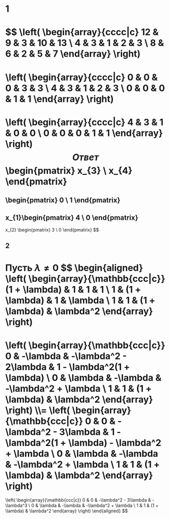 # 1
$$
\left(
\begin{array}{cccc|c}
12 & 9 & 3 & 10 & 13 \\
4 & 3 & 1 & 2 & 3 \\
8 & 6 & 2 & 5 & 7
\end{array}
\right)
=
\left(
\begin{array}{cccc|c}
0 & 0 & 0 & 3 & 3 \\
4 & 3 & 1 & 2 & 3 \\
0 & 0 & 0 & 1 & 1
\end{array}
\right)
=
\left(
\begin{array}{cccc|c}
4 & 3 & 1 & 0 & 0 \\
0 & 0 & 0 & 1 & 1
\end{array}
\right)
$$
Ответ
$$
\begin{pmatrix}
x_{3} \\
x_{4}
\end{pmatrix}
=
\begin{pmatrix}
0 \\
1
\end{pmatrix}
-
x_{1}\begin{pmatrix}
4 \\
0
\end{pmatrix}
-
x_{2}
\begin{pmatrix}
3 \\
0
\end{pmatrix}
$$
## 2

Пусть $\lambda \ne 0$
$$
\begin{aligned}
\left(
\begin{array}{\mathbb{ccc|c}}
(1 + \lambda) & 1 & 1 & 1 \\
1 & (1 + \lambda) & 1 & \lambda \\
1 & 1 & (1 + \lambda) & \lambda^2
\end{array}
\right)
=
\left(
\begin{array}{\mathbb{ccc|c}}
0 & -\lambda & -\lambda^2 - 2\lambda & 1 - \lambda^2(1 + \lambda) \\
0 & \lambda & -\lambda & -\lambda^2 + \lambda \\
1 & 1 & (1 + \lambda) & \lambda^2
\end{array}
\right)
\\\\=
\left(
\begin{array}{\mathbb{ccc|c}}
0 & 0 & -\lambda^2 - 3\lambda & 1 - \lambda^2(1 + \lambda) - \lambda^2 + \lambda \\
0 & \lambda & -\lambda & -\lambda^2 + \lambda \\
1 & 1 & (1 + \lambda) & \lambda^2
\end{array}
\right)
=
\left(
\begin{array}{\mathbb{ccc|c}}
0 & 0 & -\lambda^2 - 3\lambda & -\lambda^3 \\
0 & \lambda & -\lambda & -\lambda^2 + \lambda \\
1 & 1 & (1 + \lambda) & \lambda^2
\end{array}
\right)
\end{aligned}
$$